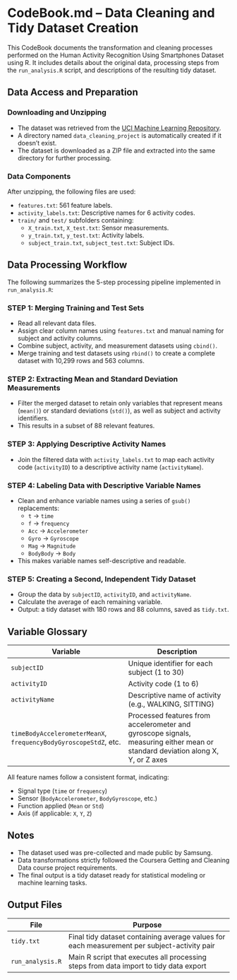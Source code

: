 # CodeBook.md – Data Cleaning and Tidy Dataset Creation

This CodeBook documents the transformation and cleaning processes performed on the Human Activity Recognition Using Smartphones Dataset using R. It includes details about the original data, processing steps from the `run_analysis.R` script, and descriptions of the resulting tidy dataset.

## Data Access and Preparation

### Downloading and Unzipping

- The dataset was retrieved from the [UCI Machine Learning Repository](https://archive.ics.uci.edu/ml/datasets/Human+Activity+Recognition+Using+Smartphones).
- A directory named `data_cleaning_project` is automatically created if it doesn’t exist.
- The dataset is downloaded as a ZIP file and extracted into the same directory for further processing.

### Data Components

After unzipping, the following files are used:

- `features.txt`: 561 feature labels.
- `activity_labels.txt`: Descriptive names for 6 activity codes.
- `train/` and `test/` subfolders containing:
  - `X_train.txt`, `X_test.txt`: Sensor measurements.
  - `y_train.txt`, `y_test.txt`: Activity labels.
  - `subject_train.txt`, `subject_test.txt`: Subject IDs.

## Data Processing Workflow

The following summarizes the 5-step processing pipeline implemented in `run_analysis.R`:

### STEP 1: Merging Training and Test Sets

- Read all relevant data files.
- Assign clear column names using `features.txt` and manual naming for subject and activity columns.
- Combine subject, activity, and measurement datasets using `cbind()`.
- Merge training and test datasets using `rbind()` to create a complete dataset with 10,299 rows and 563 columns.

### STEP 2: Extracting Mean and Standard Deviation Measurements

- Filter the merged dataset to retain only variables that represent means (`mean()`) or standard deviations (`std()`), as well as subject and activity identifiers.
- This results in a subset of 88 relevant features.

### STEP 3: Applying Descriptive Activity Names

- Join the filtered data with `activity_labels.txt` to map each activity code (`activityID`) to a descriptive activity name (`activityName`).

### STEP 4: Labeling Data with Descriptive Variable Names

- Clean and enhance variable names using a series of `gsub()` replacements:
  - `t` → `time`
  - `f` → `frequency`
  - `Acc` → `Accelerometer`
  - `Gyro` → `Gyroscope`
  - `Mag` → `Magnitude`
  - `BodyBody` → `Body`
- This makes variable names self-descriptive and readable.

### STEP 5: Creating a Second, Independent Tidy Dataset

- Group the data by `subjectID`, `activityID`, and `activityName`.
- Calculate the average of each remaining variable.
- Output: a tidy dataset with 180 rows and 88 columns, saved as `tidy.txt`.

## Variable Glossary

| Variable | Description |
|----------|-------------|
| `subjectID` | Unique identifier for each subject (1 to 30) |
| `activityID` | Activity code (1 to 6) |
| `activityName` | Descriptive name of activity (e.g., WALKING, SITTING) |
| `timeBodyAccelerometerMeanX`, `frequencyBodyGyroscopeStdZ`, etc. | Processed features from accelerometer and gyroscope signals, measuring either mean or standard deviation along X, Y, or Z axes |

All feature names follow a consistent format, indicating:
- Signal type (`time` or `frequency`)
- Sensor (`BodyAccelerometer`, `BodyGyroscope`, etc.)
- Function applied (`Mean` or `Std`)
- Axis (if applicable: `X`, `Y`, `Z`)

## Notes

- The dataset used was pre-collected and made public by Samsung.
- Data transformations strictly followed the Coursera Getting and Cleaning Data course project requirements.
- The final output is a tidy dataset ready for statistical modeling or machine learning tasks.

## Output Files

| File | Purpose |
|------|---------|
| `tidy.txt` | Final tidy dataset containing average values for each measurement per subject-activity pair |
| `run_analysis.R` | Main R script that executes all processing steps from data import to tidy data export |
